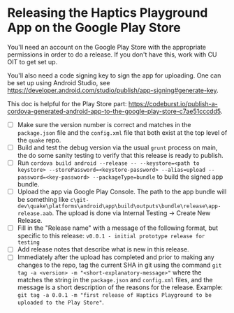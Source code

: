 Releasing the Haptics Playground App on the Google Play Store
=============================================================

You'll need an account on the Google Play Store with the appropriate permissions in order to do a release.  If you don't
have this, work with CU OIT to get set up.

You'll also need a code signing key to sign the app for uploading.  One can be set up using Android Studio, see
https://developer.android.com/studio/publish/app-signing#generate-key.

This doc is helpful for the Play Store part: https://codeburst.io/publish-a-cordova-generated-android-app-to-the-google-play-store-c7ae51cccdd5.

- [ ] Make sure the version number is correct and matches in the `package.json` file and the `config.xml` file that both
exist at the top level of the `quake` repo.
- [ ] Build and test the debug version via the usual `grunt` process on main, the do some sanity testing to verify
that this release is ready to publish.
- [ ] Run `cordova build android --release -- --keystore=<path to keystore> --storePassword=<keystore-password> --alias=upload --password=<key-password> --packageType=bundle`
to build the signed app bundle.
- [ ] Upload the app via Google Play Console.  The path to the app bundle will be something like `c\git-dev\quake\platforms\android\app\build\outputs\bundle\release\app-release.aab`.  The upload is done via Internal Testing -> Create New Release.
- [ ] Fill in the "Release name" with a message of the following format, but specific to this release: 
`v0.0.1 - initial prototype release for testing`
- [ ] Add release notes that describe what is new in this release.
- [ ] Immediately after the upload has completed and prior to making any changes to the repo, tag the current SHA in git
using the command `git tag -a <version> -m "<short-explanatory-message>"` where the <version> matches the string in the
`package.json` and `config.xml` files, and the message is a short description of the reasons for the release.  Example:
`git tag -a 0.0.1 -m "first release of Haptics Playground to be uploaded to the Play Store"`.
